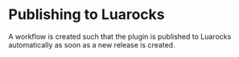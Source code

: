 # Publishing to Luarocks
A workflow is created such that the plugin is published to Luarocks automatically as soon as a new release is created.
